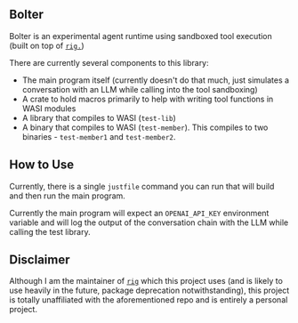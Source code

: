 ## Bolter
Bolter is an experimental agent runtime using sandboxed tool execution (built on top of [`rig.`](https://www.github.com/0xplaygrounds/rig))

There are currently several components to this library:
- The main program itself (currently doesn't do that much, just simulates a conversation with an LLM while calling into the tool sandboxing)
- A crate to hold macros primarily to help with writing tool functions in WASI modules
- A library that compiles to WASI (`test-lib`)
- A binary that compiles to WASI (`test-member`). This compiles to two binaries - `test-member1` and `test-member2`.

## How to Use
Currently, there is a single `justfile` command you can run that will build and then run the main program.

Currently the main program will expect an `OPENAI_API_KEY` environment variable and will log the output of the conversation chain with the LLM while calling the test library.

## Disclaimer
Although I am the maintainer of [`rig`](https://www.github.com/0xplaygrounds/rig) which this project uses (and is likely to use heavily in the future, package deprecation notwithstanding), this project is totally unaffiliated with the aforementioned repo and is entirely a personal project.

